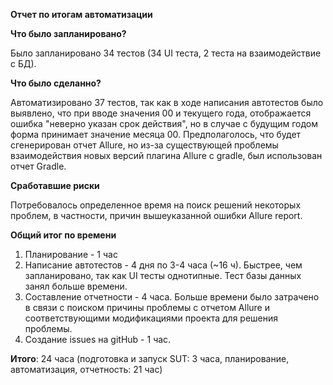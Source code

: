 **Отчет по итогам автоматизации**

__Что было запланировано?__

Было запланировано 34 тестов (34 UI теста, 2 теста на взаимодействие с БД).

__Что было сделанно?__

Автоматизировано 37 тестов, так как в ходе написания автотестов было выявлено, что при вводе значения 00 и текущего года, отображается ошибка "неверно указан срок действия", но в случае с будущим годом форма принимает значение месяца 00.
Предполаголось, что будет сгенерирован отчет Allure, но из-за существующей проблемы взаимодействия новых версий плагина Allure с gradle, был использован отчет Gradle. 

**Сработавшие риски**

Потребовалось определенное время на поиск решений некоторых проблем, в частности, причин вышеуказанной ошибки Allure report.

**Общий итог по времени**

1. Планирование - 1 час 
2. Написание автотестов - 4 дня по 3-4 часа (~16 ч). Быстрее, чем запланировано, так как UI тесты однотипные. Тест базы данных занял больше времени.
3. Составление отчетности - 4 часа. Больше времени было затрачено в связи с поиском причины проблемы с отчетом Allure и соответствующими модификациями проекта для решения проблемы. 
4. Создание issues на gitHub - 1 час.

**Итого**: 24 часа (подготовка и запуск SUT: 3 часа, планирование, автоматизация, отчетность: 21 час)



